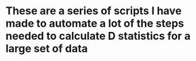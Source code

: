 # These are a series of scripts I have made to automate a lot of the steps needed to calculate D statistics for a large set of data
